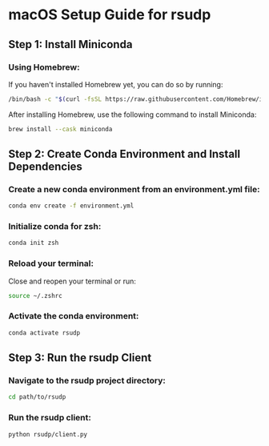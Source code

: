 # macOS Setup Guide for rsudp

## Step 1: Install Miniconda

### Using Homebrew:

If you haven't installed Homebrew yet, you can do so by running:

```bash
/bin/bash -c "$(curl -fsSL https://raw.githubusercontent.com/Homebrew/install/HEAD/install.sh)"
```

After installing Homebrew, use the following command to install Miniconda:

```bash
brew install --cask miniconda
```

## Step 2: Create Conda Environment and Install Dependencies

### Create a new conda environment from an environment.yml file:

```bash
conda env create -f environment.yml
```

### Initialize conda for zsh:

```bash
conda init zsh
```

### Reload your terminal:

Close and reopen your terminal or run:

```bash
source ~/.zshrc
```

### Activate the conda environment:

```bash
conda activate rsudp
```

## Step 3: Run the rsudp Client

### Navigate to the rsudp project directory:

```bash
cd path/to/rsudp
```

### Run the rsudp client:

```bash
python rsudp/client.py
```
